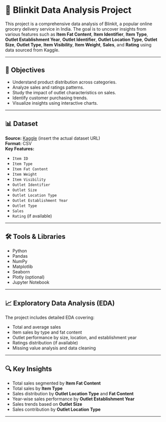 # 🛒 Blinkit Data Analysis Project

This project is a comprehensive data analysis of Blinkit, a popular online grocery delivery service in India. The goal is to uncover insights from various features such as **Item Fat Content**, **Item Identifier**, **Item Type**, **Outlet Establishment Year**, **Outlet Identifier**, **Outlet Location Type**, **Outlet Size**, **Outlet Type**, **Item Visibility**, **Item Weight**, **Sales**, and **Rating** using data sourced from Kaggle.

---

## 📌 Objectives

- Understand product distribution across categories.
- Analyze sales and ratings patterns.
- Study the impact of outlet characteristics on sales.
- Identify customer purchasing trends.
- Visualize insights using interactive charts.

---

## 📊 Dataset

**Source:** [Kaggle](https://www.kaggle.com/) (insert the actual dataset URL)  
**Format:** CSV  
**Key Features:**
- `Item ID`
- `Item Type`
- `Item Fat Content`
- `Item Weight`
- `Item Visibility`
- `Outlet Identifier`
- `Outlet Size`
- `Outlet Location Type`
- `Outlet Establishment Year`
- `Outlet Type`
- `Sales`
- `Rating` (if available)

---

## 🛠️ Tools & Libraries

- Python
- Pandas
- NumPy
- Matplotlib
- Seaborn
- Plotly (optional)
- Jupyter Notebook

---

## 📈 Exploratory Data Analysis (EDA)

The project includes detailed EDA covering:
- Total and average sales
- Item sales by type and fat content
- Outlet performance by size, location, and establishment year
- Ratings distribution (if available)
- Missing value analysis and data cleaning

---

## 🔍 Key Insights

- Total sales segmented by **Item Fat Content**
- Total sales by **Item Type**
- Sales distribution by **Outlet Location Type** and **Fat Content**
- Year-wise sales performance by **Outlet Establishment Year**
- Sales trends based on **Outlet Size**
- Sales contribution by **Outlet Location Type**

---
